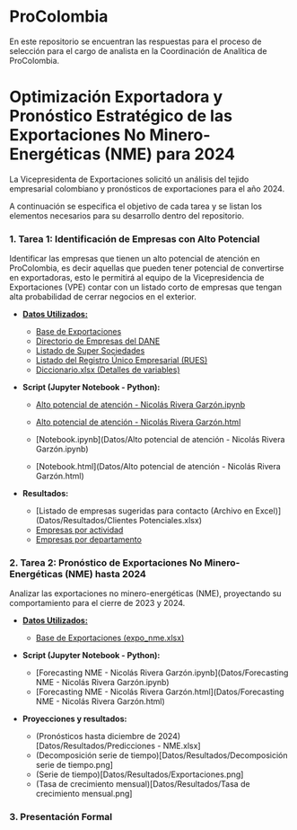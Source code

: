 # ProColombia
En este repositorio se encuentran las respuestas para el proceso de selección para el cargo de analista en la Coordinación de Analítica de ProColombia.

# Optimización Exportadora y Pronóstico Estratégico de las Exportaciones No Minero-Energéticas (NME) para 2024

La Vicepresidenta de Exportaciones solicitó un análisis del tejido empresarial colombiano y pronósticos de exportaciones para el año 2024. 

A continuación se especifica el objetivo de cada tarea y se listan los elementos necesarios para su desarrollo dentro del repositorio.

### 1. Tarea 1: Identificación de Empresas con Alto Potencial

Identificar las empresas que tienen un alto potencial de atención en ProColombia, es decir aquellas que pueden tener potencial de convertirse en exportadoras, esto le permitirá al equipo de la Vicepresidencia de Exportaciones (VPE) contar con un listado corto de empresas que tengan alta probabilidad de cerrar negocios en el exterior.

- **[Datos Utilizados:](Datos)**
    - [Base de Exportaciones](Datos/Exportaciones.txt)
    - [Directorio de Empresas del DANE](Datos/Directorio_DANE.txt)
    - [Listado de Super Sociedades](Datos/Supersociedades.txt)
    - [Listado del Registro Único Empresarial (RUES)](Datos/RUES.txt)
    - [Diccionario.xlsx (Detalles de variables)](Datos/Diccionario.xlsx)

- **Script (Jupyter Notebook - Python):**
    - [Alto potencial de atención - Nicolás Rivera Garzón.ipynb]()
    - [Alto potencial de atención - Nicolás Rivera Garzón.html]()
 
    - [Notebook.ipynb](Datos/Alto potencial de atención -  Nicolás Rivera Garzón.ipynb)
    - [Notebook.html](Datos/Alto potencial de atención -  Nicolás Rivera Garzón.html)

- **Resultados:**
    - [Listado de empresas sugeridas para contacto (Archivo en Excel)](Datos/Resultados/Clientes Potenciales.xlsx)
    - [Empresas por actividad](Datos/Resultados/Empresas_por_actividad.png)
    - [Empresas por departamento](Datos/Resultados/Empresas_por_Dept.png)
    
### 2. Tarea 2: Pronóstico de Exportaciones No Minero-Energéticas (NME) hasta 2024

Analizar las exportaciones no minero-energéticas (NME), proyectando su comportamiento para el cierre de 2023 y 2024.

- **[Datos Utilizados:](Datos)**
    - [Base de Exportaciones (expo_nme.xlsx)](Datos/expo_nme.xlsx)

- **Script (Jupyter Notebook - Python):**
    - [Forecasting NME -  Nicolás Rivera Garzón.ipynb](Datos/Forecasting NME -  Nicolás Rivera Garzón.ipynb)
    - [Forecasting NME -  Nicolás Rivera Garzón.html](Datos/Forecasting NME -  Nicolás Rivera Garzón.html)

- **Proyecciones y resultados:**
    - (Pronósticos hasta diciembre de 2024)[Datos/Resultados/Predicciones - NME.xlsx]
    - (Decomposición serie de tiempo)[Datos/Resultados/Decomposición serie de tiempo.png]
    - (Serie de tiempo)[Datos/Resultados/Exportaciones.png]
    - (Tasa de crecimiento mensual)[Datos/Resultados/Tasa de crecimiento mensual.png]

### 3. Presentación Formal





